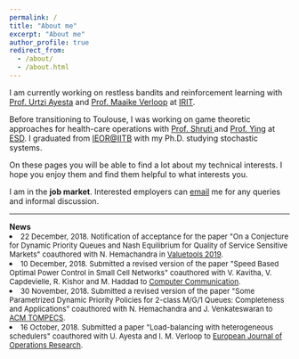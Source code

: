 ```yaml
---
permalink: /
title: "About me"
excerpt: "About me"
author_profile: true
redirect_from: 
  - /about/
  - /about.html
---
```

    
    
 <p>I am currently working on restless bandits and reinforcement learning with <a href = "https://www.irit.fr/~Urtzi.Ayesta/" target="_blank">Prof. Urtzi Ayesta</a> and <a href = "http://verloop.perso.enseeiht.fr/" target="_blank">Prof. Maaike Verloop</a> at <a href = "https://www.irit.fr/?lang=en" target="_blank">IRIT</a>. </p>

<p>Before transitioning to Toulouse, I was working on game theoretic approaches for health-care operations with <a href = "https://esd.sutd.edu.sg/people/faculty/shrutivandana-sharma" target="_blank"> Prof. Shruti </a> and <a href = "https://esd.sutd.edu.sg/people/faculty/ying-xu" target="_blank">Prof. Ying</a> at <a href = "https://esd.sutd.edu.sg/" target="_blank"> ESD</a>. 
I graduated from <a href = "http://www.ieor.iitb.ac.in/" target="_blank">IEOR@IITB</a> 
with my Ph.D. studying stochastic systems. </p>

<p>On these pages you will be able to find a lot about my technical interests. I hope you enjoy them and find them helpful to what interests you. </p>

<p>I am in the <b>job market</b>. Interested employers can <a href="mailto:manu-kumar.gupta@irit.fr">email</a> me for any queries and informal discussion.</p>    

<hr>
<b>News</b>

<li><font size="2">22 December, 2018. Notification of acceptance for the paper "On a Conjecture for Dynamic Priority Queues and Nash Equilibrium for Quality of Service Sensitive Markets" coauthored with N. Hemachandra in <a href = "http://valuetools.org/" target="_blank">Valuetools 2019</a>.</font></li>
<li> <font size="2">10 December, 2018. Submitted a revised version of the paper "Speed Based Optimal Power Control in Small Cell Networks" coauthored with V. Kavitha, V. Capdevielle, R. Kishor and M. Haddad to <a href = "https://www.journals.elsevier.com/computer-communications" target="_blank">Computer Communication</a>.</font></li>
<li> <font size="2">30 November, 2018. Submitted a revised version of the paper "Some Parametrized Dynamic Priority Policies for 2-class M/G/1 Queues: Completeness and Applications" coauthored with N. Hemachandra and J. Venkateswaran to <a href = "https://tompecs.acm.org/" target="_blank">ACM TOMPECS</a>.</font></li>
<li> <font size="2">16 October, 2018. Submitted a paper "Load-balancing with heterogeneous schedulers" coauthored with U. Ayesta and I. M. Verloop to <a href = "https://www.journals.elsevier.com/european-journal-of-operational-research" target="_blank">European Journal of Operations Research</a>.</font></li>



